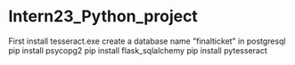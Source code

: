 # Intern23_Python_project
First install tesseract.exe
create a database name "finalticket" in postgresql
pip install psycopg2
pip install flask_sqlalchemy
pip install pytesseract
